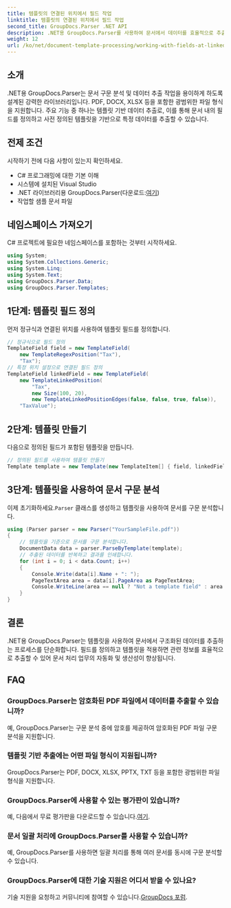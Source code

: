 ```yaml
---
title: 템플릿의 연결된 위치에서 필드 작업
linktitle: 템플릿의 연결된 위치에서 필드 작업
second_title: GroupDocs.Parser .NET API
description: .NET용 GroupDocs.Parser를 사용하여 문서에서 데이터를 효율적으로 추출하는 방법을 알아보세요. 코드 예제가 포함된 단계별 튜토리얼입니다.
weight: 12
url: /ko/net/document-template-processing/working-with-fields-at-linked-positions-in-templates/
---
```

## 소개
.NET용 GroupDocs.Parser는 문서 구문 분석 및 데이터 추출 작업을 용이하게 하도록 설계된 강력한 라이브러리입니다. PDF, DOCX, XLSX 등을 포함한 광범위한 파일 형식을 지원합니다. 주요 기능 중 하나는 템플릿 기반 데이터 추출로, 이를 통해 문서 내의 필드를 정의하고 사전 정의된 템플릿을 기반으로 특정 데이터를 추출할 수 있습니다.
## 전제 조건
시작하기 전에 다음 사항이 있는지 확인하세요.
- C# 프로그래밍에 대한 기본 이해
- 시스템에 설치된 Visual Studio
-  .NET 라이브러리용 GroupDocs.Parser(다운로드:[여기](https://releases.groupdocs.com/parser/net/))
- 작업할 샘플 문서 파일

## 네임스페이스 가져오기
C# 프로젝트에 필요한 네임스페이스를 포함하는 것부터 시작하세요.
```csharp
using System;
using System.Collections.Generic;
using System.Linq;
using System.Text;
using GroupDocs.Parser.Data;
using GroupDocs.Parser.Templates;
```
## 1단계: 템플릿 필드 정의
먼저 정규식과 연결된 위치를 사용하여 템플릿 필드를 정의합니다.
```csharp
// 정규식으로 필드 정의
TemplateField field = new TemplateField(
    new TemplateRegexPosition("Tax"),
    "Tax");
// 특정 위치 설정으로 연결된 필드 정의
TemplateField linkedField = new TemplateField(
    new TemplateLinkedPosition(
        "Tax",
        new Size(100, 20),
        new TemplateLinkedPositionEdges(false, false, true, false)),
    "TaxValue");
```
## 2단계: 템플릿 만들기
다음으로 정의된 필드가 포함된 템플릿을 만듭니다.
```csharp
// 정의된 필드를 사용하여 템플릿 만들기
Template template = new Template(new TemplateItem[] { field, linkedField });
```
## 3단계: 템플릿을 사용하여 문서 구문 분석
 이제 초기화하세요.`Parser` 클래스를 생성하고 템플릿을 사용하여 문서를 구문 분석합니다.
```csharp
using (Parser parser = new Parser("YourSampleFile.pdf"))
{
    // 템플릿을 기준으로 문서를 구문 분석합니다.
    DocumentData data = parser.ParseByTemplate(template);
    // 추출된 데이터를 반복하고 결과를 인쇄합니다.
    for (int i = 0; i < data.Count; i++)
    {
        Console.Write(data[i].Name + ": ");
        PageTextArea area = data[i].PageArea as PageTextArea;
        Console.WriteLine(area == null ? "Not a template field" : area.Text);
    }
}
```

## 결론
.NET용 GroupDocs.Parser는 템플릿을 사용하여 문서에서 구조화된 데이터를 추출하는 프로세스를 단순화합니다. 필드를 정의하고 템플릿을 적용하면 관련 정보를 효율적으로 추출할 수 있어 문서 처리 업무의 자동화 및 생산성이 향상됩니다.

## FAQ
### GroupDocs.Parser는 암호화된 PDF 파일에서 데이터를 추출할 수 있습니까?
예, GroupDocs.Parser는 구문 분석 중에 암호를 제공하여 암호화된 PDF 파일 구문 분석을 지원합니다.
### 템플릿 기반 추출에는 어떤 파일 형식이 지원됩니까?
GroupDocs.Parser는 PDF, DOCX, XLSX, PPTX, TXT 등을 포함한 광범위한 파일 형식을 지원합니다.
### GroupDocs.Parser에 사용할 수 있는 평가판이 있습니까?
 예, 다음에서 무료 평가판을 다운로드할 수 있습니다.[여기](https://releases.groupdocs.com/).
### 문서 일괄 처리에 GroupDocs.Parser를 사용할 수 있습니까?
예, GroupDocs.Parser를 사용하면 일괄 처리를 통해 여러 문서를 동시에 구문 분석할 수 있습니다.
### GroupDocs.Parser에 대한 기술 지원은 어디서 받을 수 있나요?
 기술 지원을 요청하고 커뮤니티에 참여할 수 있습니다.[GroupDocs 포럼](https://forum.groupdocs.com/c/parser/17).